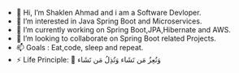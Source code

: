 - 👋 Hi, I’m Shaklen Ahmad and i am a Software Devloper.
- 👀 I’m interested in Java Spring Boot and Microservices.
- 🌱 I’m currently working on Spring Boot,JPA,Hibernate and AWS. 
- 💞️ I’m looking to collaborate on Spring Boot related Projects.
- 📫 Goals : Eat,code, sleep and repeat.
- ⚡ Life Principle:  🤎 وَتُعِزُ مَن تَشَاء وَتُذِلُ مَن تَشَاء 

